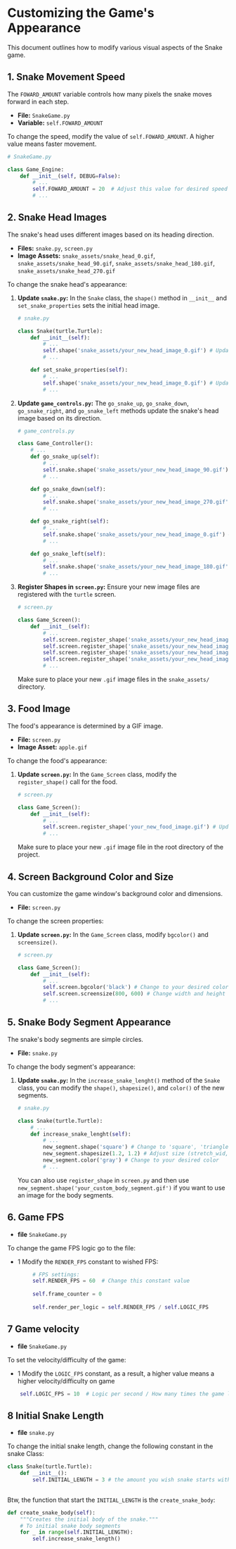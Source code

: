 # Customizing the Game's Appearance

This document outlines how to modify various visual aspects of the Snake game.

## 1. Snake Movement Speed

The `FOWARD_AMOUNT` variable controls how many pixels the snake moves forward in each step.

- **File:** `SnakeGame.py`
- **Variable:** `self.FOWARD_AMOUNT`

To change the speed, modify the value of `self.FOWARD_AMOUNT`. A higher value means faster movement.

```python
# SnakeGame.py

class Game_Engine:
    def __init__(self, DEBUG=False):
        # ...
        self.FOWARD_AMOUNT = 20  # Adjust this value for desired speed
        # ...
```

## 2. Snake Head Images

The snake's head uses different images based on its heading direction.

- **Files:** `snake.py`, `screen.py`
- **Image Assets:** `snake_assets/snake_head_0.gif`, `snake_assets/snake_head_90.gif`, `snake_assets/snake_head_180.gif`, `snake_assets/snake_head_270.gif`

To change the snake head's appearance:
1. **Update `snake.py`:** In the `Snake` class, the `shape()` method in `__init__` and `set_snake_properties` sets the initial head image.
   ```python
   # snake.py

   class Snake(turtle.Turtle):
       def __init__(self):
           # ...
           self.shape('snake_assets/your_new_head_image_0.gif') # Update this
           # ...

       def set_snake_properties(self):
           # ...
           self.shape('snake_assets/your_new_head_image_0.gif') # Update this
           # ...
   ```
2. **Update `game_controls.py`:** The `go_snake_up`, `go_snake_down`, `go_snake_right`, and `go_snake_left` methods update the snake's head image based on its direction.
   ```python
   # game_controls.py

   class Game_Controller():
       # ...
       def go_snake_up(self):
           # ...
           self.snake.shape('snake_assets/your_new_head_image_90.gif') # Update this
           # ...

       def go_snake_down(self):
           # ...
           self.snake.shape('snake_assets/your_new_head_image_270.gif') # Update this
           # ...

       def go_snake_right(self):
           # ...
           self.snake.shape('snake_assets/your_new_head_image_0.gif') # Update this
           # ...

       def go_snake_left(self):
           # ...
           self.snake.shape('snake_assets/your_new_head_image_180.gif') # Update this
           # ...
   ```
3. **Register Shapes in `screen.py`:** Ensure your new image files are registered with the `turtle` screen.
   ```python
   # screen.py

   class Game_Screen():
       def __init__(self):
           # ...
           self.screen.register_shape('snake_assets/your_new_head_image_0.gif')
           self.screen.register_shape('snake_assets/your_new_head_image_90.gif')
           self.screen.register_shape('snake_assets/your_new_head_image_180.gif')
           self.screen.register_shape('snake_assets/your_new_head_image_270.gif')
           # ...
   ```
   Make sure to place your new `.gif` image files in the `snake_assets/` directory.

## 3. Food Image

The food's appearance is determined by a GIF image.

- **File:** `screen.py`
- **Image Asset:** `apple.gif`

To change the food's appearance:
1. **Update `screen.py`:** In the `Game_Screen` class, modify the `register_shape()` call for the food.
   ```python
   # screen.py

   class Game_Screen():
       def __init__(self):
           # ...
           self.screen.register_shape('your_new_food_image.gif') # Update this
           # ...
   ```
   Make sure to place your new `.gif` image file in the root directory of the project.

## 4. Screen Background Color and Size

You can customize the game window's background color and dimensions.

- **File:** `screen.py`

To change the screen properties:
1. **Update `screen.py`:** In the `Game_Screen` class, modify `bgcolor()` and `screensize()`.
   ```python
   # screen.py

   class Game_Screen():
       def __init__(self):
           # ...
           self.screen.bgcolor('black') # Change to your desired color (e.g., 'blue', '#RRGGBB')
           self.screen.screensize(800, 600) # Change width and height
           # ...
   ```

## 5. Snake Body Segment Appearance

The snake's body segments are simple circles.

- **File:** `snake.py`

To change the body segment's appearance:
1. **Update `snake.py`:** In the `increase_snake_lenght()` method of the `Snake` class, you can modify the `shape()`, `shapesize()`, and `color()` of the new segments.
   ```python
   # snake.py

   class Snake(turtle.Turtle):
       # ...
       def increase_snake_lenght(self):
           # ...
           new_segment.shape('square') # Change to 'square', 'triangle', 'circle', etc.
           new_segment.shapesize(1.2, 1.2) # Adjust size (stretch_wid, stretch_len)
           new_segment.color('gray') # Change to your desired color
           # ...
   ```
   You can also use `register_shape` in `screen.py` and then use `new_segment.shape('your_custom_body_segment.gif')` if you want to use an image for the body segments.


## 6. Game FPS
- **file** `SnakeGame.py`

To change the game FPS logic go to the file:
- 1 Modify the `RENDER_FPS` constant to wished FPS:
```python
        # FPS settings:
        self.RENDER_FPS = 60  # Change this constant value
        
        self.frame_counter = 0
        
        self.render_per_logic = self.RENDER_FPS / self.LOGIC_FPS
```
## 7 Game velocity 
- **file** `SnakeGame.py`

To set the velocity/difficulty of the game:

- 1 Modify the `LOGIC_FPS` constant, as a result, a higher value means a higher velocity/difficulty on game
```python
    self.LOGIC_FPS = 10  # Logic per second / How many times the game logic is processed per second example move snake
```

## 8 Initial Snake Length
- **file** `snake.py`

To change the initial snake length, change the following constant in the snake Class:
```python
class Snake(turtle.Turtle):
    def __init__():
        self.INITIAL_LENGTH = 3 # the amount you wish snake starts with
        
```

Btw, the function that start the `INITIAL_LENGTH` is the `create_snake_body`:
```python
def create_snake_body(self):
    """Creates the initial body of the snake."""
    # To initial snake body segments
    for _ in range(self.INITIAL_LENGTH):
        self.increase_snake_length()
```
